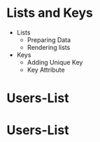 # Lists and Keys

- Lists
  - Preparing Data
  - Rendering lists
- Keys
  - Adding Unique Key
  - Key Attribute
# Users-List
# Users-List
